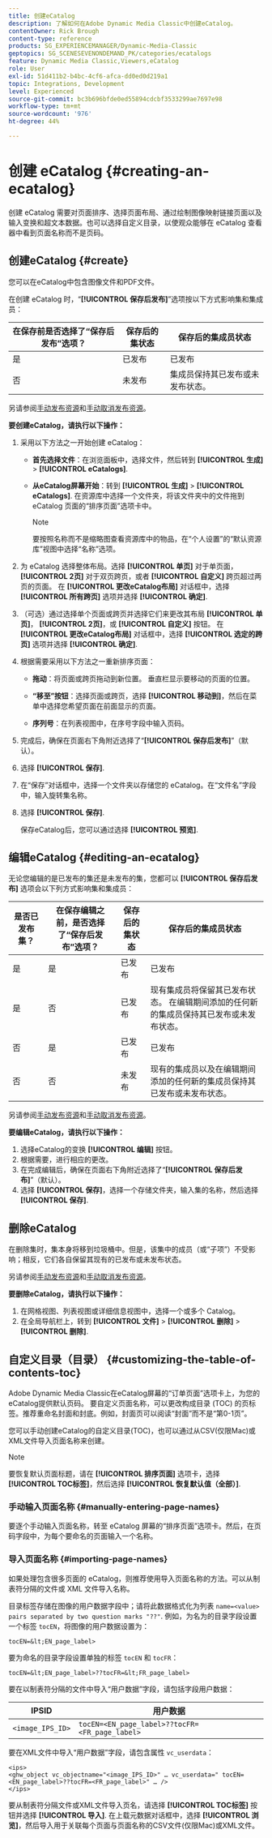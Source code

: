 ```yaml
---
title: 创建eCatalog
description: 了解如何在Adobe Dynamic Media Classic中创建eCatalog。
contentOwner: Rick Brough
content-type: reference
products: SG_EXPERIENCEMANAGER/Dynamic-Media-Classic
geptopics: SG_SCENESEVENONDEMAND_PK/categories/ecatalogs
feature: Dynamic Media Classic,Viewers,eCatalog
role: User
exl-id: 51d411b2-b4bc-4cf6-afca-dd0ed0d219a1
topic: Integrations, Development
level: Experienced
source-git-commit: bc3b696bfde0ed55894cdcbf3533299ae7697e98
workflow-type: tm+mt
source-wordcount: '976'
ht-degree: 44%

---
```


# 创建 eCatalog {#creating-an-ecatalog}

创建 eCatalog 需要对页面排序、选择页面布局、通过绘制图像映射链接页面以及输入变换和超文本数据。也可以选择自定义目录，以使观众能够在 eCatalog 查看器中看到页面名称而不是页码。

## 创建eCatalog {#create}

您可以在eCatalog中包含图像文件和PDF文件。

在创建 eCatalog 时，“**[!UICONTROL 保存后发布]**”选项按以下方式影响集和集成员：

| 在保存前是否选择了“保存后发布”选项？ | 保存后的集状态 | 保存后的集成员状态 |
| --- | --- | --- |
| 是 | 已发布 | 已发布 |
| 否 | 未发布 | 集成员保持其已发布或未发布状态。 |

另请参阅[手动发布资源](publishing-files.md#manually_publishing_assets)和[手动取消发布资源](publishing-files.md#manually_unpublishing_assets)。

**要创建eCatalog，请执行以下操作：**

1. 采用以下方法之一开始创建 eCatalog：

   * **首先选择文件**：在浏览面板中，选择文件，然后转到 **[!UICONTROL 生成]** > **[!UICONTROL eCatalogs]**.

   * **从eCatalog屏幕开始**：转到 **[!UICONTROL 生成]** > **[!UICONTROL eCatalogs]**. 在资源库中选择一个文件夹，将该文件夹中的文件拖到 eCatalog 页面的“排序页面”选项卡中。

     >[!NOTE]
     >
     >要按照名称而不是缩略图查看资源库中的物品，在“个人设置”的“默认资源库”视图中选择“名称”选项。

1. 为 eCatalog 选择整体布局。选择 **[!UICONTROL 单页]** 对于单页面， **[!UICONTROL 2页]** 对于双页跨页，或者 **[!UICONTROL 自定义]** 跨页超过两页的页面。 在 **[!UICONTROL 更改eCatalog布局]** 对话框中，选择 **[!UICONTROL 所有跨页]** 选项并选择 **[!UICONTROL 确定]**.
1. （可选）通过选择单个页面或跨页并选择它们来更改其布局 **[!UICONTROL 单页]**， **[!UICONTROL 2页]**，或 **[!UICONTROL 自定义]** 按钮。 在 **[!UICONTROL 更改eCatalog布局]** 对话框中，选择 **[!UICONTROL 选定的跨页]** 选项并选择 **[!UICONTROL 确定]**.
1. 根据需要采用以下方法之一重新排序页面：

   * **拖动**：将页面或跨页拖动到新位置。 垂直栏显示要移动的页面的位置。

   * **“移至”按钮**：选择页面或跨页，选择 **[!UICONTROL 移动到]**，然后在菜单中选择您希望页面在前面显示的页面。

   * **序列号**：在列表视图中，在序号字段中输入页码。

1. 完成后，确保在页面右下角附近选择了“**[!UICONTROL 保存后发布]**”（默认）。
1. 选择 **[!UICONTROL 保存]**.
1. 在“保存”对话框中，选择一个文件夹以存储您的 eCatalog。在“文件名”字段中，输入旋转集名称。
1. 选择 **[!UICONTROL 保存]**.

   保存eCatalog后，您可以通过选择 **[!UICONTROL 预览]**.

## 编辑eCatalog {#editing-an-ecatalog}

无论您编辑的是已发布的集还是未发布的集，您都可以 **[!UICONTROL 保存后发布]** 选项会以下列方式影响集和集成员：

| 是否已发布集？ | 在保存编辑之前，是否选择了“保存后发布”选项？ | 保存后的集状态 | 保存后的集成员状态 |
| --- | --- | --- | --- |
| 是 | 是 | 已发布 | 已发布 |
| 是 | 否 | 已发布 | 现有集成员将保留其已发布状态。 在编辑期间添加的任何新的集成员保持其已发布或未发布状态。 |
| 否 | 是 | 已发布 | 已发布 |
| 否 | 否 | 未发布 | 现有的集成员以及在编辑期间添加的任何新的集成员保持其已发布或未发布状态。 |

另请参阅[手动发布资源](publishing-files.md#manually_publishing_assets)和[手动取消发布资源](publishing-files.md#manually_unpublishing_assets)。

**要编辑eCatalog，请执行以下操作：**

1. 选择eCatalog的变换 **[!UICONTROL 编辑]** 按钮。
1. 根据需要，进行相应的更改。
1. 在完成编辑后，确保在页面右下角附近选择了“**[!UICONTROL 保存后发布]**”（默认）。
1. 选择 **[!UICONTROL 保存]**，选择一个存储文件夹，输入集的名称，然后选择 **[!UICONTROL 保存]**.

## 删除eCatalog

在删除集时，集本身将移到垃圾桶中。但是，该集中的成员（或“子项”）不受影响；相反，它们各自保留其现有的已发布或未发布状态。

另请参阅[手动发布资源](publishing-files.md#manually_publishing_assets)和[手动取消发布资源](publishing-files.md#manually_unpublishing_assets)。

**要删除eCatalog，请执行以下操作：**

1. 在网格视图、列表视图或详细信息视图中，选择一个或多个 Catalog。
1. 在全局导航栏上，转到 **[!UICONTROL 文件]** > **[!UICONTROL 删除]** > **[!UICONTROL 删除]**.

## 自定义目录（目录） {#customizing-the-table-of-contents-toc}

Adobe Dynamic Media Classic在eCatalog屏幕的“订单页面”选项卡上，为您的eCatalog提供默认页码。 要自定义页面名称，可以更改构成目录 (TOC) 的页标签。推荐重命名封面和封底。例如，封面页可以阅读“封面”而不是“第0-1页”。

您可以手动创建eCatalog的自定义目录(TOC)，也可以通过从CSV(仅限Mac)或XML文件导入页面名称来创建。

>[!NOTE]
>
>要恢复默认页面标题，请在 **[!UICONTROL 排序页面]** 选项卡，选择 **[!UICONTROL TOC标签]**，然后选择 **[!UICONTROL 恢复默认值（全部）]**.

### 手动输入页面名称 {#manually-entering-page-names}

要逐个手动输入页面名称，转至 eCatalog 屏幕的“排序页面”选项卡。然后，在页码字段中，为每个要命名的页面输入一个名称。

### 导入页面名称 {#importing-page-names}

如果处理包含很多页面的 eCatalog，则推荐使用导入页面名称的方法。可以从制表符分隔的文件或 XML 文件导入名称。

目录标签存储在图像的用户数据字段中；请将此数据格式化为列表 `name=<value>` ` pairs separated by two question marks "??" `. 例如，为名为的目录字段设置一个标签 `tocEN`，将图像的用户数据设置为：

`tocEN=&lt;EN_page_label>`

要为命名的目录字段设置单独的标签 `tocEN` 和 `tocFR`：

`tocEN=&lt;EN_page_label>??tocFR=&lt;FR_page_label>`

要在以制表符分隔的文件中导入“用户数据”字段，请包括字段用户数据：

| IPSID | 用户数据 |
| --- | --- |
| `<image_IPS_ID>` | `tocEN=<EN_page_label>??tocFR=<FR_page_label>` |

要在XML文件中导入“用户数据”字段，请包含属性 `vc_userdata`：

```as3
<ips> 
<ghw_object vc_objectname="<image_IPS_ID>" … vc_userdata=" tocEN=<EN_page_label>??tocFR=<FR_page_label>" … /> 
</ips>
```

要从制表符分隔文件或XML文件导入页名，请选择 **[!UICONTROL TOC标签]** 按钮并选择 **[!UICONTROL 导入]**. 在上载元数据对话框中，选择 **[!UICONTROL 浏览]**，然后导入用于关联每个页面与页面名称的CSV文件(仅限Mac)或XML文件。
